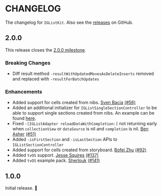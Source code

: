# CHANGELOG

The changelog for `IGListKit`. Also see the [releases](https://github.com/instagram/IGListKit/releases) on GitHub.

2.0.0
-----

This release closes the [2.0.0 milestone](https://github.com/Instagram/IGListKit/milestone/1?closed=1).

### Breaking Changes

- Diff result method `-resultWithUpdatedMovesAsDeleteInserts` removed and replaced with `-resultForBatchUpdates`

### Enhancements

- Added support for cells created from nibs. [Sven Bacia](https://github.com/svenbacia) [(#56)](https://github.com/Instagram/IGListKit/pull/56)
- Added an additional initializer for `IGListSingleSectionController` to be able to support single sections created from nibs. An example can be found [here](Example/IGListKitExamples/ViewControllers/SingleSectionViewController.swift).
- Fixed `-[IGListAdapter reloadDataWithCompletion:]` not returning early when `collectionView` or `dataSource` is nil and `completion` is nil. [Ben Asher](https://github.com/benasher44) [(#51)](https://github.com/Instagram/IGListKit/pull/51)
- Added `-isFirstSection` and `-isLastSection` APIs to `IGListSectionController`
- Added support for cells created from storyboard. [Bofei Zhu](https://github.com/zhubofei) [(#92)](https://github.com/Instagram/IGListKit/pull/92)
- Added `tvOS` support. [Jesse Squires](https://github.com/jessesquires) [(#137)](https://github.com/Instagram/IGListKit/pull/137)
- Added `tvOS` example pack. [Sherlouk](https://github.com/Sherlouk) [(#141)](https://github.com/Instagram/IGListKit/pull/141)

1.0.0
-----

Initial release. :tada:
